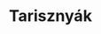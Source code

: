 ---
title: Tarisznyák
galleries:
  - title: Hímzett Jel
    price: 700 Ft/db
    backgroundimage: /img/tar_vuk.jpg
    images:
      - thumb: /img/tar_vuk.jpg
        img: /img/tar_vuk.jpg
  - title: Jel és évszám
    price: 800 Ft/db
    backgroundimage: /img/tar_kocka2010.jpg
    images:
      - thumb: /img/tar_kocka2010.jpg
        img: /img/tar_kocka2010.jpg
      - thumb: /img/tar_teknos.jpg
        img: /img/tar_teknos.jpg
  - title: Csoport jele, név és évszám
    price: 950 Ft/db
    backgroundimage: /img/tar_suni_cs_09.jpg
    images:
      - thumb: /img/tar_suni_cs_09.jpg
      - img: /img/tar_suni_cs_09.jpg
  - title: Gyermek jele és neve, csoport neve
    price: 1200 Ft/db
    backgroundimage: /img/szivecske_lajos.jpg
    images:
      - thumb: /img/szivecske_lajos.jpg
        img: /img/szivecske_lajos.jpg
      - thumb: /img/szivecske_panna.jpg
        img: /img/szivecske_panna.jpg
  - title: Óvoda/Csoport saját logóval
    price: Ár logó ismeretében
    backgroundimage: /img/evaneni.jpg
    images:
      - thumb: /img/evaneni.jpg
        img: /img/evaneni.jpg
      - thumb: /img/manotar.jpg
        img: /img/manotar.jpg
  - title: Hímzett virág és évszám
    price: 700 Ft/db
    backgroundimage: /img/fehervirag2011.jpg
    images:
      - thumb: /img/fehervirag2011.jpg
        img: /img/fehervirag2011.jpg
      - thumb: /img/kekvirag2011.jpg
        img: /img/kekvirag2011.jpg
  - title: Iskola neve/logója és évszám
    price: 7-800 Ft/db
    backgroundimage: /img/tar_vuk.jpg
    images:
      - thumb: /img/jag2011.jpg
        img: /img/jag2011.jpg    
---